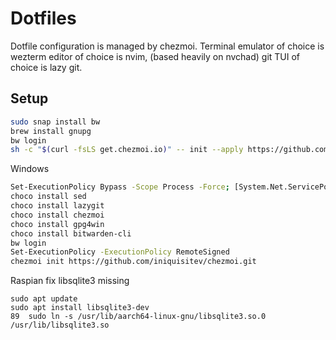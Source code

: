 # Dotfiles

Dotfile configuration is managed by chezmoi. 
Terminal emulator of choice is wezterm
editor of choice is nvim, (based heavily on nvchad)
git TUI of choice is lazy git.

## Setup
```bash
sudo snap install bw
brew install gnupg
bw login
sh -c "$(curl -fsLS get.chezmoi.io)" -- init --apply https://github.com/inquisitev/dotfiles.git
```

Windows
```bash
Set-ExecutionPolicy Bypass -Scope Process -Force; [System.Net.ServicePointManager]::SecurityProtocol = [System.Net.ServicePointManager]::SecurityProtocol -bor 3072; iex ((New-Object System.Net.WebClient).DownloadString('https://community.chocolatey.org/install.ps1'))
choco install sed
choco install lazygit
choco install chezmoi
choco install gpg4win
choco install bitwarden-cli
bw login
Set-ExecutionPolicy -ExecutionPolicy RemoteSigned
chezmoi init https://github.com/iniquisitev/chezmoi.git
```

Raspian fix libsqlite3 missing
```
sudo apt update
sudo apt install libsqlite3-dev
89  sudo ln -s /usr/lib/aarch64-linux-gnu/libsqlite3.so.0 /usr/lib/libsqlite3.so
```

